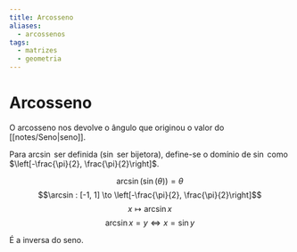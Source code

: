 ```yaml
---
title: Arcosseno
aliases:
  - arcossenos
tags:
  - matrizes
  - geometria
---
```

# Arcosseno

O arcosseno nos devolve o ângulo que originou o valor do [[notes/Seno|seno]].

Para $\arcsin$ ser definida ($\sin$ ser bijetora), define-se o domínio de $\sin$ como $\left[-\frac{\pi}{2}, \frac{\pi}{2}\right]$.

$$\arcsin (\sin (\theta)) = \theta$$
$$\arcsin : [-1, 1] \to \left[-\frac{\pi}{2}, \frac{\pi}{2}\right]$$
$$x \mapsto \arcsin x$$
$$\arcsin x = y \iff x = \sin y$$


É a inversa do seno.